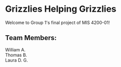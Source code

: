 # Grizzlies Helping Grizzlies
Welcome to Group 1's final project of MIS 4200-01!
<br>
## Team Members:
William A.<br>
Thomas B.<br>
Laura D. G.
